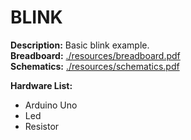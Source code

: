 # BLINK

__Description:__ Basic blink example.\
__Breadboard:__ [./resources/breadboard.pdf](./resources/breadboard.pdf)\
__Schematics:__ [./resources/schematics.pdf](./resources/schematics.pdf)

__Hardware List:__
- Arduino Uno
- Led
- Resistor
